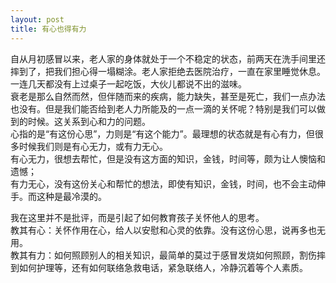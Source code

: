 ```yaml
---
layout: post
title: 有心也得有力
---
```


<p>自从月初感冒以来，老人家的身体就处于一个不稳定的状态，前两天在洗手间里还摔到了，把我们担心得一塌糊涂。老人家拒绝去医院治疗，一直在家里睡觉休息。一连几天都没有上过桌子一起吃饭，大伙儿都说不出的滋味。<br />
衰老是那么自然而然，但伴随而来的疾病，能力缺失，甚至是死亡，我们一点办法也没有。但是我们能否给到老人力所能及的一点一滴的关怀呢？特别是我们可以做到的时候。这关系到心和力的问题。<br />
心指的是“有这份心思”，力则是“有这个能力”。最理想的状态就是有心有力，但很多时候我们则是有心无力，或有力无心。<br />
有心无力，很想去帮忙，但是没有这方面的知识，金钱，时间等，颇为让人懊恼和遗憾；<br />
有力无心，没有这份关心和帮忙的想法，即使有知识，金钱，时间，也不会主动伸手。而这种是最冷漠的。</p>
<p>我在这里并不是批评，而是引起了如何教育孩子关怀他人的思考。<br />
教其有心：关怀作用在心，给人以安慰和心灵的依靠。没有这份心思，说再多也无用。<br />
教其有力：如何照顾别人的相关知识，最简单的莫过于感冒发烧如何照顾，割伤摔到如何护理等，还有如何联络急救电话，紧急联络人，冷静沉着等个人素质。</p>
